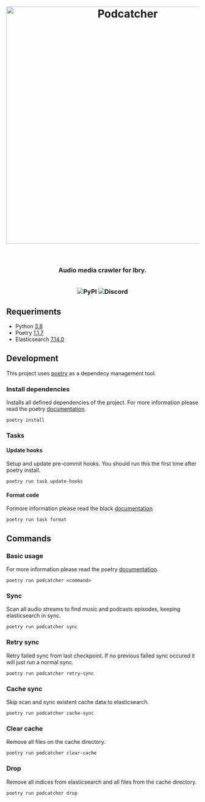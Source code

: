 <h1 align=center>
  <img alt="Podcatcher" src="https://user-images.githubusercontent.com/14793624/126025087-08fae6dd-e9d3-4eed-9f3a-aa15661553e3.png" width="620px" />
</h1>
<br/>
<h3 align="center">
  <p>Audio media crawler for lbry.</p>
  <br/>
  <img alt="PyPI" src="https://img.shields.io/pypi/v/merge?style=for-the-badge">

  <img alt="Discord" src="https://img.shields.io/discord/557272918854336513?style=for-the-badge&logo=discord&logoColor=white">
</h3>


## Requeriments

- Python [3.8](https://www.python.org/)
- Poetry [1.1.7](https://python-poetry.org/)
- Elasticsearch [7.14.0](https://www.elastic.co/downloads/elasticsearch)


## Development
This project uses [poetry](https://python-poetry.org/) as a dependecy management tool.

### Install dependencies
Installs all defined dependencies of the project.
For more information please read the poetry [documentation](https://python-poetry.org/docs/basic-usage/#installing-dependencies).

```shell
poetry install
```
### Tasks
#### Update hooks
Setup and update pre-commit hooks. You should run this the first time after poetry install.
```shell
poetry run task update-hooks
```

#### Format code
Formore information please read the black [documentation](https://github.com/psf/black)
```shell
poetry run task format
```

## Commands

### Basic usage

For more information please read the poetry [documentation](https://python-poetry.org/docs/basic-usage/#using-poetry-run).

```shell
poetry run podcatcher <command>
```


### Sync
Scan all audio streams to find music and podcasts episodes, keeping elasticsearch in sync.

```shell
poetry run podcatcher sync
```

### Retry sync

Retry failed sync from last checkpoint. If no previous failed sync occured it will just run a normal sync.
```shell
poetry run podcatcher retry-sync
```

### Cache sync
Skip scan and sync existent cache data to elasticsearch.

```shell
poetry run podcatcher cache-sync
```

### Clear cache
Remove all files on the cache directory.
```shell
poetry run podcatcher clear-cache
```

### Drop
Remove all indices from elasticsearch and all files from the cache directory.

```shell
poetry run podcatcher drop
```
